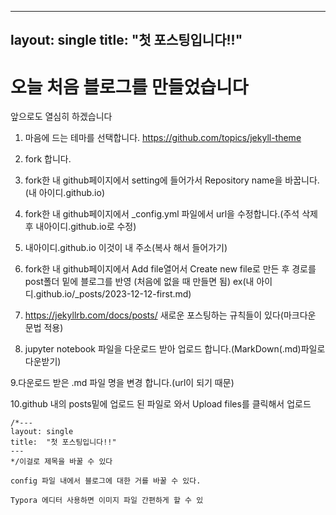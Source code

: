  ---
  layout: single
  title:  "첫 포스팅입니다!!"
 ---

  # 오늘 처음 블로그를 만들었습니다
  앞으로도 열심히 하겠습니다

  1. 마음에 드는 테마를 선택합니다.
  https://github.com/topics/jekyll-theme

  2. fork 합니다.

  3. fork한 내 github페이지에서 setting에 들어가서 Repository name을 바꿉니다.(내 아이디.github.io)

  4. fork한 내 github페이지에서 _config.yml 파일에서 url을 수정합니다.(주석 삭제 후 내아이디.github.io로 수정)

  5. 내아이디.github.io 이것이 내 주소(복사 해서 들어가기)

  6. fork한 내 github페이지에서 Add file열어서 Create new file로 만든 후 경로를 post폴더 밑에 블로그를 반영 (처음에 없을 때 만들면 됨)
                                                                               ex(내 아이디.github.io/_posts/2023-12-12-first.md)
  7. https://jekyllrb.com/docs/posts/ 새로운 포스팅하는 규칙들이 있다(마크다운 문법 적용)

  8. jupyter notebook 파일을 다운로드 받아 업로드 합니다.(MarkDown(.md)파일로 다운받기)
  
  9.다운로드 받은 .md 파일 명을 변경 합니다.(url이 되기 때문)

  10.github 내의 posts밑에 업로드 된 파일로 와서 Upload files를 클릭해서 업로드

    /*---
    layout: single
    title:  "첫 포스팅입니다!!"
    ---
    */이걸로 제목을 바꿀 수 있다

    config 파일 내에서 블로그에 대한 거를 바꿀 수 있다.

    Typora 에디터 사용하면 이미지 파일 간편하게 할 수 있
